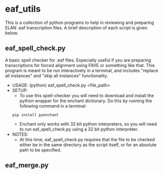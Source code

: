 # eaf_utils
This is a collection of python programs to help in reviewing and preparing ELAN .eaf transcription files. A brief description of each script is given below.

## eaf_spell_check.py
A basic spell checker for .eaf files. Especially useful if you are preparing transcriptions for forced alignment using FAVE or something like that. This program is meant to be run interactively in a terminal, and includes "replace all instances" and "skip all instances" functionality. 

* USAGE: (python) eaf_spell_check.py <file_path>
* SETUP:  
  * To use this spell-checker you will need to download and install the python wrapper for the enchant dictionary. Do this by running the following command in a terminal: 
  ```shell 
  pip install pyenchant
  ```
  * Enchant only works with 32 bit python interpreters, so you will need to run eaf_spell_check.py using a 32 bit python interpreter.
* NOTES:  
  * At this time, eaf_spell_check.py requires that the file to be checked either be in the same directory as the script itself, or for an absolute path to be specified.  
    
## eaf_merge.py

